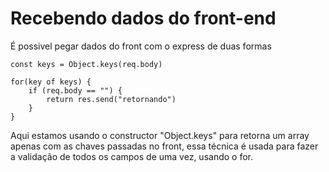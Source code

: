 # Recebendo dados do front-end
<p>É possivel pegar dados do front com o express de duas formas</p>

```
const keys = Object.keys(req.body)

for(key of keys) {
    if (req.body == "") {
        return res.send("retornando")
    }
}
```

Aqui estamos usando o constructor "Object.keys" para retorna um array apenas com as chaves passadas no  front, essa técnica é usada para fazer a validação de todos os campos de uma vez, usando o for. 